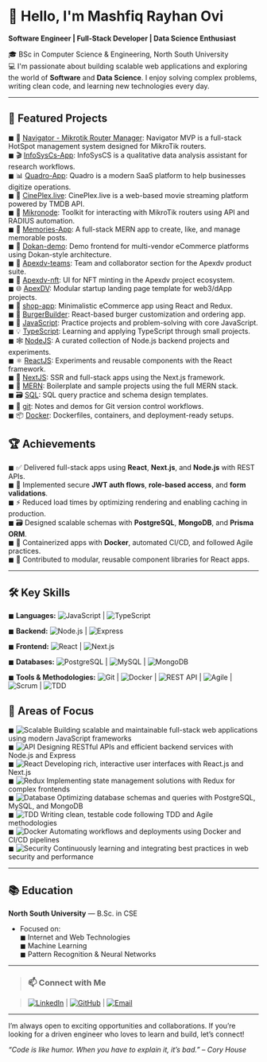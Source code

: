 # 👋 Hello, I'm Mashfiq Rayhan Ovi

**Software Engineer | Full-Stack Developer | Data Science Enthusiast**

🎓 BSc in Computer Science & Engineering, North South University  
💻 I'm passionate about building scalable web applications and exploring the world of **Software** and **Data Science**. I enjoy solving complex problems, writing clean code, and learning new technologies every day.

---

## 🚀 Featured Projects

◼ 🔌 [Navigator - Mikrotik Router Manager](https://github.com/mashfiq-rayhan/navigator-mvp): Navigator MVP is a full-stack HotSpot management system designed for MikroTik routers.  
◼ 🎬 [InfoSysCs-App](https://github.com/mashfiq-rayhan/InfoSysCs-App): InfoSysCS is a qualitative data analysis assistant for research workflows.  
◼ 📊 [Quadro-App](https://github.com/mashfiq-rayhan/Quadro-App): Quadro is a modern SaaS platform to help businesses digitize operations.  
◼ 🧠 [CinePlex.live](https://github.com/mashfiq-rayhan/CinePlex.live): CinePlex.live is a web-based movie streaming platform powered by TMDB API.  
◼ 📡 [Mikronode](https://github.com/mashfiq-rayhan/Mikronode): Toolkit for interacting with MikroTik routers using API and RADIUS automation.  
◼ 📝 [Memories-App](https://github.com/mashfiq-rayhan/Memories-App): A full-stack MERN app to create, like, and manage memorable posts.  
◼ 🛒 [Dokan-demo](https://github.com/mashfiq-rayhan/Dokan-demo): Demo frontend for multi-vendor eCommerce platforms using Dokan-style architecture.  
◼ 👥 [Apexdv-teams](https://github.com/mashfiq-rayhan/Apexdv-teams): Team and collaborator section for the Apexdv product suite.  
◼ 🎨 [Apexdv-nft](https://github.com/mashfiq-rayhan/Apexdv-nft): UI for NFT minting in the Apexdv project ecosystem.  
◼ 🌐 [ApexDV](https://github.com/mashfiq-rayhan/ApexDV): Modular startup landing page template for web3/dApp projects.  
◼ 🏪 [shop-app](https://github.com/mashfiq-rayhan/shop-app): Minimalistic eCommerce app using React and Redux.  
◼ 🍔 [BurgerBuilder](https://github.com/mashfiq-rayhan/BurgerBuilder): React-based burger customization and ordering app.  
◼ 🧪 [JavaScript](https://github.com/mashfiq-rayhan/JavaScript): Practice projects and problem-solving with core JavaScript.  
◼ 💡 [TypeScript](https://github.com/mashfiq-rayhan/TypeScript): Learning and applying TypeScript through small projects.  
◼ 🕸 [NodeJS](https://github.com/mashfiq-rayhan/NodeJS): A curated collection of Node.js backend projects and experiments.  
◼ ⚛️ [ReactJS](https://github.com/mashfiq-rayhan/ReactJS): Experiments and reusable components with the React framework.  
◼ 🚀 [NextJS](https://github.com/mashfiq-rayhan/NextJS): SSR and full-stack apps using the Next.js framework.  
◼ 🧬 [MERN](https://github.com/mashfiq-rayhan/MERN): Boilerplate and sample projects using the full MERN stack.  
◼ 🗃 [SQL](https://github.com/mashfiq-rayhan/SQL): SQL query practice and schema design templates.  
◼ 🔧 [git](https://github.com/mashfiq-rayhan/git): Notes and demos for Git version control workflows.  
◼ 📦 [Docker](https://github.com/mashfiq-rayhan/Docker): Dockerfiles, containers, and deployment-ready setups.

## 🏆 Achievements

◼ ✅ Delivered full-stack apps using **React**, **Next.js**, and **Node.js** with REST APIs.  
◼ 🔐 Implemented secure **JWT auth flows**, **role-based access**, and **form validations**.  
◼ ⚡ Reduced load times by optimizing rendering and enabling caching in production.  
◼ 🗃️ Designed scalable schemas with **PostgreSQL**, **MongoDB**, and **Prisma ORM**.  
◼ 🐳 Containerized apps with **Docker**, automated CI/CD, and followed Agile practices.  
◼ 🎯 Contributed to modular, reusable component libraries for React apps.  

---

## 🛠️ Key Skills

◼ **Languages:** 
![JavaScript](https://img.shields.io/badge/JavaScript-F7DF1E?style=flat&logo=javascript&logoColor=black) |
![TypeScript](https://img.shields.io/badge/TypeScript-3178C6?style=flat&logo=typescript&logoColor=white)
  
◼ **Backend:**
![Node.js](https://img.shields.io/badge/Node.js-339933?style=flat&logo=node.js&logoColor=white) |
![Express](https://img.shields.io/badge/Express.js-000000?style=flat&logo=express&logoColor=white)
  
◼ **Frontend:** 
![React](https://img.shields.io/badge/React-61DAFB?style=flat&logo=react&logoColor=black) |
![Next.js](https://img.shields.io/badge/Next.js-000000?style=flat&logo=next.js&logoColor=white)
  
◼ **Databases:** 
![PostgreSQL](https://img.shields.io/badge/PostgreSQL-316192?style=flat&logo=postgresql&logoColor=white) |
![MySQL](https://img.shields.io/badge/MySQL-4479A1?style=flat&logo=mysql&logoColor=white) |
![MongoDB](https://img.shields.io/badge/MongoDB-47A248?style=flat&logo=mongodb&logoColor=white)
  
◼ **Tools & Methodologies:** 
![Git](https://img.shields.io/badge/Git-F05032?style=flat&logo=git&logoColor=white) |
![Docker](https://img.shields.io/badge/Docker-2496ED?style=flat&logo=docker&logoColor=white) |
![REST API](https://img.shields.io/badge/REST_API-000000?style=flat&logo=rest&logoColor=white) |
![Agile](https://img.shields.io/badge/Agile-F05032?style=flat&logo=agile-innosoft&logoColor=white) |
![Scrum](https://img.shields.io/badge/Scrum-6DB33F?style=flat&logo=scrumalliance&logoColor=white) |
![TDD](https://img.shields.io/badge/TDD-008080?style=flat&logo=testing-library&logoColor=white)

## 🔧 Areas of Focus

◼ ![Scalable](https://img.shields.io/badge/Scalable-WebApps-blue?style=flat&logo=webassembly) Building scalable and maintainable full-stack web applications using modern JavaScript frameworks  
◼ ![API](https://img.shields.io/badge/RESTful-APIs-lightgrey?style=flat&logo=swagger&logoColor=black) Designing RESTful APIs and efficient backend services with Node.js and Express  
◼ ![React](https://img.shields.io/badge/React-UI-61DAFB?style=flat&logo=react&logoColor=black) Developing rich, interactive user interfaces with React.js and Next.js  
◼ ![Redux](https://img.shields.io/badge/State-Management-764ABC?style=flat&logo=redux&logoColor=white) Implementing state management solutions with Redux for complex frontends  
◼ ![Database](https://img.shields.io/badge/Databases-PostgreSQL-316192?style=flat&logo=postgresql&logoColor=white) Optimizing database schemas and queries with PostgreSQL, MySQL, and MongoDB  
◼ ![TDD](https://img.shields.io/badge/Test-Driven_Development-008080?style=flat&logo=testing-library&logoColor=white) Writing clean, testable code following TDD and Agile methodologies  
◼ ![Docker](https://img.shields.io/badge/Docker-Containerization-2496ED?style=flat&logo=docker&logoColor=white) Automating workflows and deployments using Docker and CI/CD pipelines  
◼ ![Security](https://img.shields.io/badge/Web-Security-ff69b4?style=flat&logo=owasp&logoColor=white) Continuously learning and integrating best practices in web security and performance

---

## 📚 Education

**North South University** — B.Sc. in CSE  
- Focused on:  
◼ Internet and Web Technologies  
◼ Machine Learning  
◼ Pattern Recognition & Neural Networks 

---

> ### 📫 Connect with Me

> [![LinkedIn](https://img.shields.io/badge/-LinkedIn-0A66C2?style=flat-square&logo=linkedin&logoColor=white)](https://www.linkedin.com/in/mashfiq-rayhan/)    |    [![GitHub](https://img.shields.io/badge/-GitHub-181717?style=flat-square&logo=github&logoColor=white)](https://github.com/mashfiq-rayhan)    |    [![Email](https://img.shields.io/badge/-Email-D14836?style=flat-square&logo=gmail&logoColor=white)](mailto:mashfiq.rayhan.ovi@gmail.com)

---

I’m always open to exciting opportunities and collaborations. If you’re looking for a driven engineer who loves to learn and build, let’s connect!

*“Code is like humor. When you have to explain it, it’s bad.” – Cory House*
